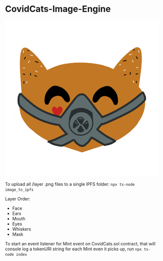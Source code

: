 # CovidCats-Image-Engine


<img src="https://raw.githubusercontent.com/kyzooghost/CovidCats-Image-Engine/main/images/homecat.png" width="512" height="512" />

To upload all /layer .png files to a single IPFS folder: `npx ts-node image_to_ipfs`

Layer Order:
- Face
- Ears
- Mouth
- Eyes
- Whiskers
- Mask


To start an event listener for Mint event on CovidCats.sol contract, that will console log a tokenURI string for each Mint even it picks up, run `npx ts-node index`